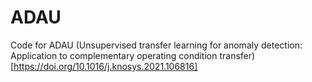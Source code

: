 # ADAU
Code for ADAU (Unsupervised transfer learning for anomaly detection: Application to complementary operating condition transfer)  [https://doi.org/10.1016/j.knosys.2021.106816]
